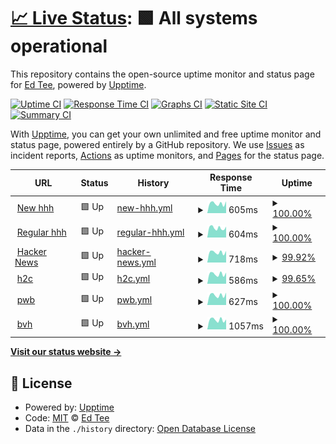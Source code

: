 # [📈 Live Status](https://demo.upptime.js.org): <!--live status--> **🟩 All systems operational**

This repository contains the open-source uptime monitor and status page for [Ed Tee](http://propertywebbuilder.com), powered by [Upptime](https://github.com/upptime/upptime).

[![Uptime CI](https://github.com/etewiah/uptime-h2c/workflows/Uptime%20CI/badge.svg)](https://github.com/etewiah/uptime-h2c/actions?query=workflow%3A%22Uptime+CI%22)
[![Response Time CI](https://github.com/etewiah/uptime-h2c/workflows/Response%20Time%20CI/badge.svg)](https://github.com/etewiah/uptime-h2c/actions?query=workflow%3A%22Response+Time+CI%22)
[![Graphs CI](https://github.com/etewiah/uptime-h2c/workflows/Graphs%20CI/badge.svg)](https://github.com/etewiah/uptime-h2c/actions?query=workflow%3A%22Graphs+CI%22)
[![Static Site CI](https://github.com/etewiah/uptime-h2c/workflows/Static%20Site%20CI/badge.svg)](https://github.com/etewiah/uptime-h2c/actions?query=workflow%3A%22Static+Site+CI%22)
[![Summary CI](https://github.com/etewiah/uptime-h2c/workflows/Summary%20CI/badge.svg)](https://github.com/etewiah/uptime-h2c/actions?query=workflow%3A%22Summary+CI%22)

With [Upptime](https://upptime.js.org), you can get your own unlimited and free uptime monitor and status page, powered entirely by a GitHub repository. We use [Issues](https://github.com/etewiah/uptime-h2c/issues) as incident reports, [Actions](https://github.com/etewiah/uptime-h2c/actions) as uptime monitors, and [Pages](https://demo.upptime.js.org) for the status page.

<!--start: status pages-->
<!-- This summary is generated by Upptime (https://github.com/upptime/upptime) -->
<!-- Do not edit this manually, your changes will be overwritten -->
<!-- prettier-ignore -->
| URL | Status | History | Response Time | Uptime |
| --- | ------ | ------- | ------------- | ------ |
| <img alt="" src="https://icons.duckduckgo.com/ip3/new.househunthero.com.ico" height="13"> [New hhh](https://new.househunthero.com/) | 🟩 Up | [new-hhh.yml](https://github.com/etewiah/uptime-h2c/commits/HEAD/history/new-hhh.yml) | <details><summary><img alt="Response time graph" src="./graphs/new-hhh/response-time-week.png" height="20"> 605ms</summary><br><a href="https://etewiah.github.io/uptime-h2c/history/new-hhh"><img alt="Response time 555" src="https://img.shields.io/endpoint?url=https%3A%2F%2Fraw.githubusercontent.com%2Fetewiah%2Fuptime-h2c%2FHEAD%2Fapi%2Fnew-hhh%2Fresponse-time.json"></a><br><a href="https://etewiah.github.io/uptime-h2c/history/new-hhh"><img alt="24-hour response time 742" src="https://img.shields.io/endpoint?url=https%3A%2F%2Fraw.githubusercontent.com%2Fetewiah%2Fuptime-h2c%2FHEAD%2Fapi%2Fnew-hhh%2Fresponse-time-day.json"></a><br><a href="https://etewiah.github.io/uptime-h2c/history/new-hhh"><img alt="7-day response time 605" src="https://img.shields.io/endpoint?url=https%3A%2F%2Fraw.githubusercontent.com%2Fetewiah%2Fuptime-h2c%2FHEAD%2Fapi%2Fnew-hhh%2Fresponse-time-week.json"></a><br><a href="https://etewiah.github.io/uptime-h2c/history/new-hhh"><img alt="30-day response time 555" src="https://img.shields.io/endpoint?url=https%3A%2F%2Fraw.githubusercontent.com%2Fetewiah%2Fuptime-h2c%2FHEAD%2Fapi%2Fnew-hhh%2Fresponse-time-month.json"></a><br><a href="https://etewiah.github.io/uptime-h2c/history/new-hhh"><img alt="1-year response time 555" src="https://img.shields.io/endpoint?url=https%3A%2F%2Fraw.githubusercontent.com%2Fetewiah%2Fuptime-h2c%2FHEAD%2Fapi%2Fnew-hhh%2Fresponse-time-year.json"></a></details> | <details><summary><a href="https://etewiah.github.io/uptime-h2c/history/new-hhh">100.00%</a></summary><a href="https://etewiah.github.io/uptime-h2c/history/new-hhh"><img alt="All-time uptime 100.00%" src="https://img.shields.io/endpoint?url=https%3A%2F%2Fraw.githubusercontent.com%2Fetewiah%2Fuptime-h2c%2FHEAD%2Fapi%2Fnew-hhh%2Fuptime.json"></a><br><a href="https://etewiah.github.io/uptime-h2c/history/new-hhh"><img alt="24-hour uptime 100.00%" src="https://img.shields.io/endpoint?url=https%3A%2F%2Fraw.githubusercontent.com%2Fetewiah%2Fuptime-h2c%2FHEAD%2Fapi%2Fnew-hhh%2Fuptime-day.json"></a><br><a href="https://etewiah.github.io/uptime-h2c/history/new-hhh"><img alt="7-day uptime 100.00%" src="https://img.shields.io/endpoint?url=https%3A%2F%2Fraw.githubusercontent.com%2Fetewiah%2Fuptime-h2c%2FHEAD%2Fapi%2Fnew-hhh%2Fuptime-week.json"></a><br><a href="https://etewiah.github.io/uptime-h2c/history/new-hhh"><img alt="30-day uptime 100.00%" src="https://img.shields.io/endpoint?url=https%3A%2F%2Fraw.githubusercontent.com%2Fetewiah%2Fuptime-h2c%2FHEAD%2Fapi%2Fnew-hhh%2Fuptime-month.json"></a><br><a href="https://etewiah.github.io/uptime-h2c/history/new-hhh"><img alt="1-year uptime 100.00%" src="https://img.shields.io/endpoint?url=https%3A%2F%2Fraw.githubusercontent.com%2Fetewiah%2Fuptime-h2c%2FHEAD%2Fapi%2Fnew-hhh%2Fuptime-year.json"></a></details>
| <img alt="" src="https://icons.duckduckgo.com/ip3/househunthero.com.ico" height="13"> [Regular hhh](https://househunthero.com/) | 🟩 Up | [regular-hhh.yml](https://github.com/etewiah/uptime-h2c/commits/HEAD/history/regular-hhh.yml) | <details><summary><img alt="Response time graph" src="./graphs/regular-hhh/response-time-week.png" height="20"> 604ms</summary><br><a href="https://etewiah.github.io/uptime-h2c/history/regular-hhh"><img alt="Response time 706" src="https://img.shields.io/endpoint?url=https%3A%2F%2Fraw.githubusercontent.com%2Fetewiah%2Fuptime-h2c%2FHEAD%2Fapi%2Fregular-hhh%2Fresponse-time.json"></a><br><a href="https://etewiah.github.io/uptime-h2c/history/regular-hhh"><img alt="24-hour response time 684" src="https://img.shields.io/endpoint?url=https%3A%2F%2Fraw.githubusercontent.com%2Fetewiah%2Fuptime-h2c%2FHEAD%2Fapi%2Fregular-hhh%2Fresponse-time-day.json"></a><br><a href="https://etewiah.github.io/uptime-h2c/history/regular-hhh"><img alt="7-day response time 604" src="https://img.shields.io/endpoint?url=https%3A%2F%2Fraw.githubusercontent.com%2Fetewiah%2Fuptime-h2c%2FHEAD%2Fapi%2Fregular-hhh%2Fresponse-time-week.json"></a><br><a href="https://etewiah.github.io/uptime-h2c/history/regular-hhh"><img alt="30-day response time 706" src="https://img.shields.io/endpoint?url=https%3A%2F%2Fraw.githubusercontent.com%2Fetewiah%2Fuptime-h2c%2FHEAD%2Fapi%2Fregular-hhh%2Fresponse-time-month.json"></a><br><a href="https://etewiah.github.io/uptime-h2c/history/regular-hhh"><img alt="1-year response time 706" src="https://img.shields.io/endpoint?url=https%3A%2F%2Fraw.githubusercontent.com%2Fetewiah%2Fuptime-h2c%2FHEAD%2Fapi%2Fregular-hhh%2Fresponse-time-year.json"></a></details> | <details><summary><a href="https://etewiah.github.io/uptime-h2c/history/regular-hhh">100.00%</a></summary><a href="https://etewiah.github.io/uptime-h2c/history/regular-hhh"><img alt="All-time uptime 100.00%" src="https://img.shields.io/endpoint?url=https%3A%2F%2Fraw.githubusercontent.com%2Fetewiah%2Fuptime-h2c%2FHEAD%2Fapi%2Fregular-hhh%2Fuptime.json"></a><br><a href="https://etewiah.github.io/uptime-h2c/history/regular-hhh"><img alt="24-hour uptime 100.00%" src="https://img.shields.io/endpoint?url=https%3A%2F%2Fraw.githubusercontent.com%2Fetewiah%2Fuptime-h2c%2FHEAD%2Fapi%2Fregular-hhh%2Fuptime-day.json"></a><br><a href="https://etewiah.github.io/uptime-h2c/history/regular-hhh"><img alt="7-day uptime 100.00%" src="https://img.shields.io/endpoint?url=https%3A%2F%2Fraw.githubusercontent.com%2Fetewiah%2Fuptime-h2c%2FHEAD%2Fapi%2Fregular-hhh%2Fuptime-week.json"></a><br><a href="https://etewiah.github.io/uptime-h2c/history/regular-hhh"><img alt="30-day uptime 100.00%" src="https://img.shields.io/endpoint?url=https%3A%2F%2Fraw.githubusercontent.com%2Fetewiah%2Fuptime-h2c%2FHEAD%2Fapi%2Fregular-hhh%2Fuptime-month.json"></a><br><a href="https://etewiah.github.io/uptime-h2c/history/regular-hhh"><img alt="1-year uptime 100.00%" src="https://img.shields.io/endpoint?url=https%3A%2F%2Fraw.githubusercontent.com%2Fetewiah%2Fuptime-h2c%2FHEAD%2Fapi%2Fregular-hhh%2Fuptime-year.json"></a></details>
| <img alt="" src="https://icons.duckduckgo.com/ip3/propertysquares.com.ico" height="13"> [Hacker News](https://propertysquares.com) | 🟩 Up | [hacker-news.yml](https://github.com/etewiah/uptime-h2c/commits/HEAD/history/hacker-news.yml) | <details><summary><img alt="Response time graph" src="./graphs/hacker-news/response-time-week.png" height="20"> 718ms</summary><br><a href="https://etewiah.github.io/uptime-h2c/history/hacker-news"><img alt="Response time 610" src="https://img.shields.io/endpoint?url=https%3A%2F%2Fraw.githubusercontent.com%2Fetewiah%2Fuptime-h2c%2FHEAD%2Fapi%2Fhacker-news%2Fresponse-time.json"></a><br><a href="https://etewiah.github.io/uptime-h2c/history/hacker-news"><img alt="24-hour response time 745" src="https://img.shields.io/endpoint?url=https%3A%2F%2Fraw.githubusercontent.com%2Fetewiah%2Fuptime-h2c%2FHEAD%2Fapi%2Fhacker-news%2Fresponse-time-day.json"></a><br><a href="https://etewiah.github.io/uptime-h2c/history/hacker-news"><img alt="7-day response time 718" src="https://img.shields.io/endpoint?url=https%3A%2F%2Fraw.githubusercontent.com%2Fetewiah%2Fuptime-h2c%2FHEAD%2Fapi%2Fhacker-news%2Fresponse-time-week.json"></a><br><a href="https://etewiah.github.io/uptime-h2c/history/hacker-news"><img alt="30-day response time 610" src="https://img.shields.io/endpoint?url=https%3A%2F%2Fraw.githubusercontent.com%2Fetewiah%2Fuptime-h2c%2FHEAD%2Fapi%2Fhacker-news%2Fresponse-time-month.json"></a><br><a href="https://etewiah.github.io/uptime-h2c/history/hacker-news"><img alt="1-year response time 610" src="https://img.shields.io/endpoint?url=https%3A%2F%2Fraw.githubusercontent.com%2Fetewiah%2Fuptime-h2c%2FHEAD%2Fapi%2Fhacker-news%2Fresponse-time-year.json"></a></details> | <details><summary><a href="https://etewiah.github.io/uptime-h2c/history/hacker-news">99.92%</a></summary><a href="https://etewiah.github.io/uptime-h2c/history/hacker-news"><img alt="All-time uptime 100.00%" src="https://img.shields.io/endpoint?url=https%3A%2F%2Fraw.githubusercontent.com%2Fetewiah%2Fuptime-h2c%2FHEAD%2Fapi%2Fhacker-news%2Fuptime.json"></a><br><a href="https://etewiah.github.io/uptime-h2c/history/hacker-news"><img alt="24-hour uptime 99.47%" src="https://img.shields.io/endpoint?url=https%3A%2F%2Fraw.githubusercontent.com%2Fetewiah%2Fuptime-h2c%2FHEAD%2Fapi%2Fhacker-news%2Fuptime-day.json"></a><br><a href="https://etewiah.github.io/uptime-h2c/history/hacker-news"><img alt="7-day uptime 99.92%" src="https://img.shields.io/endpoint?url=https%3A%2F%2Fraw.githubusercontent.com%2Fetewiah%2Fuptime-h2c%2FHEAD%2Fapi%2Fhacker-news%2Fuptime-week.json"></a><br><a href="https://etewiah.github.io/uptime-h2c/history/hacker-news"><img alt="30-day uptime 99.98%" src="https://img.shields.io/endpoint?url=https%3A%2F%2Fraw.githubusercontent.com%2Fetewiah%2Fuptime-h2c%2FHEAD%2Fapi%2Fhacker-news%2Fuptime-month.json"></a><br><a href="https://etewiah.github.io/uptime-h2c/history/hacker-news"><img alt="1-year uptime 100.00%" src="https://img.shields.io/endpoint?url=https%3A%2F%2Fraw.githubusercontent.com%2Fetewiah%2Fuptime-h2c%2FHEAD%2Fapi%2Fhacker-news%2Fuptime-year.json"></a></details>
| <img alt="" src="https://icons.duckduckgo.com/ip3/homestocompare.com.ico" height="13"> [h2c](https://homestocompare.com/) | 🟩 Up | [h2c.yml](https://github.com/etewiah/uptime-h2c/commits/HEAD/history/h2c.yml) | <details><summary><img alt="Response time graph" src="./graphs/h2c/response-time-week.png" height="20"> 586ms</summary><br><a href="https://etewiah.github.io/uptime-h2c/history/h2c"><img alt="Response time 555" src="https://img.shields.io/endpoint?url=https%3A%2F%2Fraw.githubusercontent.com%2Fetewiah%2Fuptime-h2c%2FHEAD%2Fapi%2Fh2c%2Fresponse-time.json"></a><br><a href="https://etewiah.github.io/uptime-h2c/history/h2c"><img alt="24-hour response time 530" src="https://img.shields.io/endpoint?url=https%3A%2F%2Fraw.githubusercontent.com%2Fetewiah%2Fuptime-h2c%2FHEAD%2Fapi%2Fh2c%2Fresponse-time-day.json"></a><br><a href="https://etewiah.github.io/uptime-h2c/history/h2c"><img alt="7-day response time 586" src="https://img.shields.io/endpoint?url=https%3A%2F%2Fraw.githubusercontent.com%2Fetewiah%2Fuptime-h2c%2FHEAD%2Fapi%2Fh2c%2Fresponse-time-week.json"></a><br><a href="https://etewiah.github.io/uptime-h2c/history/h2c"><img alt="30-day response time 555" src="https://img.shields.io/endpoint?url=https%3A%2F%2Fraw.githubusercontent.com%2Fetewiah%2Fuptime-h2c%2FHEAD%2Fapi%2Fh2c%2Fresponse-time-month.json"></a><br><a href="https://etewiah.github.io/uptime-h2c/history/h2c"><img alt="1-year response time 555" src="https://img.shields.io/endpoint?url=https%3A%2F%2Fraw.githubusercontent.com%2Fetewiah%2Fuptime-h2c%2FHEAD%2Fapi%2Fh2c%2Fresponse-time-year.json"></a></details> | <details><summary><a href="https://etewiah.github.io/uptime-h2c/history/h2c">99.65%</a></summary><a href="https://etewiah.github.io/uptime-h2c/history/h2c"><img alt="All-time uptime 99.80%" src="https://img.shields.io/endpoint?url=https%3A%2F%2Fraw.githubusercontent.com%2Fetewiah%2Fuptime-h2c%2FHEAD%2Fapi%2Fh2c%2Fuptime.json"></a><br><a href="https://etewiah.github.io/uptime-h2c/history/h2c"><img alt="24-hour uptime 97.56%" src="https://img.shields.io/endpoint?url=https%3A%2F%2Fraw.githubusercontent.com%2Fetewiah%2Fuptime-h2c%2FHEAD%2Fapi%2Fh2c%2Fuptime-day.json"></a><br><a href="https://etewiah.github.io/uptime-h2c/history/h2c"><img alt="7-day uptime 99.65%" src="https://img.shields.io/endpoint?url=https%3A%2F%2Fraw.githubusercontent.com%2Fetewiah%2Fuptime-h2c%2FHEAD%2Fapi%2Fh2c%2Fuptime-week.json"></a><br><a href="https://etewiah.github.io/uptime-h2c/history/h2c"><img alt="30-day uptime 99.80%" src="https://img.shields.io/endpoint?url=https%3A%2F%2Fraw.githubusercontent.com%2Fetewiah%2Fuptime-h2c%2FHEAD%2Fapi%2Fh2c%2Fuptime-month.json"></a><br><a href="https://etewiah.github.io/uptime-h2c/history/h2c"><img alt="1-year uptime 99.80%" src="https://img.shields.io/endpoint?url=https%3A%2F%2Fraw.githubusercontent.com%2Fetewiah%2Fuptime-h2c%2FHEAD%2Fapi%2Fh2c%2Fuptime-year.json"></a></details>
| <img alt="" src="https://icons.duckduckgo.com/ip3/propertywebbuilder.com.ico" height="13"> [pwb](https://propertywebbuilder.com/) | 🟩 Up | [pwb.yml](https://github.com/etewiah/uptime-h2c/commits/HEAD/history/pwb.yml) | <details><summary><img alt="Response time graph" src="./graphs/pwb/response-time-week.png" height="20"> 627ms</summary><br><a href="https://etewiah.github.io/uptime-h2c/history/pwb"><img alt="Response time 578" src="https://img.shields.io/endpoint?url=https%3A%2F%2Fraw.githubusercontent.com%2Fetewiah%2Fuptime-h2c%2FHEAD%2Fapi%2Fpwb%2Fresponse-time.json"></a><br><a href="https://etewiah.github.io/uptime-h2c/history/pwb"><img alt="24-hour response time 780" src="https://img.shields.io/endpoint?url=https%3A%2F%2Fraw.githubusercontent.com%2Fetewiah%2Fuptime-h2c%2FHEAD%2Fapi%2Fpwb%2Fresponse-time-day.json"></a><br><a href="https://etewiah.github.io/uptime-h2c/history/pwb"><img alt="7-day response time 627" src="https://img.shields.io/endpoint?url=https%3A%2F%2Fraw.githubusercontent.com%2Fetewiah%2Fuptime-h2c%2FHEAD%2Fapi%2Fpwb%2Fresponse-time-week.json"></a><br><a href="https://etewiah.github.io/uptime-h2c/history/pwb"><img alt="30-day response time 578" src="https://img.shields.io/endpoint?url=https%3A%2F%2Fraw.githubusercontent.com%2Fetewiah%2Fuptime-h2c%2FHEAD%2Fapi%2Fpwb%2Fresponse-time-month.json"></a><br><a href="https://etewiah.github.io/uptime-h2c/history/pwb"><img alt="1-year response time 578" src="https://img.shields.io/endpoint?url=https%3A%2F%2Fraw.githubusercontent.com%2Fetewiah%2Fuptime-h2c%2FHEAD%2Fapi%2Fpwb%2Fresponse-time-year.json"></a></details> | <details><summary><a href="https://etewiah.github.io/uptime-h2c/history/pwb">100.00%</a></summary><a href="https://etewiah.github.io/uptime-h2c/history/pwb"><img alt="All-time uptime 100.00%" src="https://img.shields.io/endpoint?url=https%3A%2F%2Fraw.githubusercontent.com%2Fetewiah%2Fuptime-h2c%2FHEAD%2Fapi%2Fpwb%2Fuptime.json"></a><br><a href="https://etewiah.github.io/uptime-h2c/history/pwb"><img alt="24-hour uptime 100.00%" src="https://img.shields.io/endpoint?url=https%3A%2F%2Fraw.githubusercontent.com%2Fetewiah%2Fuptime-h2c%2FHEAD%2Fapi%2Fpwb%2Fuptime-day.json"></a><br><a href="https://etewiah.github.io/uptime-h2c/history/pwb"><img alt="7-day uptime 100.00%" src="https://img.shields.io/endpoint?url=https%3A%2F%2Fraw.githubusercontent.com%2Fetewiah%2Fuptime-h2c%2FHEAD%2Fapi%2Fpwb%2Fuptime-week.json"></a><br><a href="https://etewiah.github.io/uptime-h2c/history/pwb"><img alt="30-day uptime 100.00%" src="https://img.shields.io/endpoint?url=https%3A%2F%2Fraw.githubusercontent.com%2Fetewiah%2Fuptime-h2c%2FHEAD%2Fapi%2Fpwb%2Fuptime-month.json"></a><br><a href="https://etewiah.github.io/uptime-h2c/history/pwb"><img alt="1-year uptime 100.00%" src="https://img.shields.io/endpoint?url=https%3A%2F%2Fraw.githubusercontent.com%2Fetewiah%2Fuptime-h2c%2FHEAD%2Fapi%2Fpwb%2Fuptime-year.json"></a></details>
| <img alt="" src="https://icons.duckduckgo.com/ip3/www.buenavistahomes.eu.ico" height="13"> [bvh](https://www.buenavistahomes.eu/en/) | 🟩 Up | [bvh.yml](https://github.com/etewiah/uptime-h2c/commits/HEAD/history/bvh.yml) | <details><summary><img alt="Response time graph" src="./graphs/bvh/response-time-week.png" height="20"> 1057ms</summary><br><a href="https://etewiah.github.io/uptime-h2c/history/bvh"><img alt="Response time 1007" src="https://img.shields.io/endpoint?url=https%3A%2F%2Fraw.githubusercontent.com%2Fetewiah%2Fuptime-h2c%2FHEAD%2Fapi%2Fbvh%2Fresponse-time.json"></a><br><a href="https://etewiah.github.io/uptime-h2c/history/bvh"><img alt="24-hour response time 1093" src="https://img.shields.io/endpoint?url=https%3A%2F%2Fraw.githubusercontent.com%2Fetewiah%2Fuptime-h2c%2FHEAD%2Fapi%2Fbvh%2Fresponse-time-day.json"></a><br><a href="https://etewiah.github.io/uptime-h2c/history/bvh"><img alt="7-day response time 1057" src="https://img.shields.io/endpoint?url=https%3A%2F%2Fraw.githubusercontent.com%2Fetewiah%2Fuptime-h2c%2FHEAD%2Fapi%2Fbvh%2Fresponse-time-week.json"></a><br><a href="https://etewiah.github.io/uptime-h2c/history/bvh"><img alt="30-day response time 1007" src="https://img.shields.io/endpoint?url=https%3A%2F%2Fraw.githubusercontent.com%2Fetewiah%2Fuptime-h2c%2FHEAD%2Fapi%2Fbvh%2Fresponse-time-month.json"></a><br><a href="https://etewiah.github.io/uptime-h2c/history/bvh"><img alt="1-year response time 1007" src="https://img.shields.io/endpoint?url=https%3A%2F%2Fraw.githubusercontent.com%2Fetewiah%2Fuptime-h2c%2FHEAD%2Fapi%2Fbvh%2Fresponse-time-year.json"></a></details> | <details><summary><a href="https://etewiah.github.io/uptime-h2c/history/bvh">100.00%</a></summary><a href="https://etewiah.github.io/uptime-h2c/history/bvh"><img alt="All-time uptime 100.00%" src="https://img.shields.io/endpoint?url=https%3A%2F%2Fraw.githubusercontent.com%2Fetewiah%2Fuptime-h2c%2FHEAD%2Fapi%2Fbvh%2Fuptime.json"></a><br><a href="https://etewiah.github.io/uptime-h2c/history/bvh"><img alt="24-hour uptime 100.00%" src="https://img.shields.io/endpoint?url=https%3A%2F%2Fraw.githubusercontent.com%2Fetewiah%2Fuptime-h2c%2FHEAD%2Fapi%2Fbvh%2Fuptime-day.json"></a><br><a href="https://etewiah.github.io/uptime-h2c/history/bvh"><img alt="7-day uptime 100.00%" src="https://img.shields.io/endpoint?url=https%3A%2F%2Fraw.githubusercontent.com%2Fetewiah%2Fuptime-h2c%2FHEAD%2Fapi%2Fbvh%2Fuptime-week.json"></a><br><a href="https://etewiah.github.io/uptime-h2c/history/bvh"><img alt="30-day uptime 100.00%" src="https://img.shields.io/endpoint?url=https%3A%2F%2Fraw.githubusercontent.com%2Fetewiah%2Fuptime-h2c%2FHEAD%2Fapi%2Fbvh%2Fuptime-month.json"></a><br><a href="https://etewiah.github.io/uptime-h2c/history/bvh"><img alt="1-year uptime 100.00%" src="https://img.shields.io/endpoint?url=https%3A%2F%2Fraw.githubusercontent.com%2Fetewiah%2Fuptime-h2c%2FHEAD%2Fapi%2Fbvh%2Fuptime-year.json"></a></details>

<!--end: status pages-->

[**Visit our status website →**](https://demo.upptime.js.org)

## 📄 License

- Powered by: [Upptime](https://github.com/upptime/upptime)
- Code: [MIT](./LICENSE) © [Ed Tee](http://propertywebbuilder.com)
- Data in the `./history` directory: [Open Database License](https://opendatacommons.org/licenses/odbl/1-0/)
